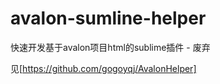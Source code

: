 avalon-sumline-helper
=====================

快速开发基于avalon项目html的sublime插件 - 废弃

见[https://github.com/gogoyqj/AvalonHelper]
